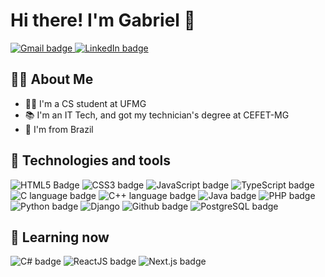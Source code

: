 # Hi there! I'm Gabriel 👋

<a href="mailto:coelho.gabrielcs@gmail.com" target="_blank">
    <img src="https://img.shields.io/badge/-coelho.gabrielcs@gmail.com-D14836?style=flat-square&logo=gmail&logoColor=white" alt="Gmail badge">
</a>
<a href="http://linkedin.com/in/coelhogabrielcs" target="_blank">
    <img src="https://img.shields.io/badge/-coelhogabrielcs-0077B5?style=flat-square&logo=linkedin&logoColor=white" alt="LinkedIn badge">
</a>

## 👨‍🎓 About Me

- 👨‍💻 I'm a CS student at UFMG
- 📚 I'm an IT Tech, and got my technician's degree at CEFET-MG
- 🏡 I'm from Brazil

## 🚀 Technologies and tools

![HTML5 Badge](https://img.shields.io/badge/HTML5-E34F26?style=for-the-badge&logo=html5&logoColor=white)
![CSS3 badge](https://img.shields.io/badge/CSS3-1572B6?style=for-the-badge&logo=css3&logoColor=white)
![JavaScript badge](https://img.shields.io/badge/JavaScript-F7DF1E?style=for-the-badge&logo=javascript&logoColor=black)
![TypeScript badge](https://img.shields.io/badge/TypeScript-007ACC?style=for-the-badge&logo=typescript&logoColor=white)
![C language badge](https://img.shields.io/badge/C-00599C?style=for-the-badge&logo=c&logoColor=white)
![C++ language badge](https://img.shields.io/badge/C%2B%2B-00599C?style=for-the-badge&logo=c%2B%2B&logoColor=white)
![Java badge](https://img.shields.io/badge/Java-ED8B00?style=for-the-badge&logo=java&logoColor=white)
![PHP badge](https://img.shields.io/badge/PHP-777BB4?style=for-the-badge&logo=php&logoColor=white)
![Python badge](https://img.shields.io/badge/Python-3776AB?style=for-the-badge&logo=python&logoColor=white)
![Django](https://img.shields.io/badge/django-%23092E20.svg?style=for-the-badge&logo=django&logoColor=white)
![Github badge](https://img.shields.io/badge/Github-181717?style=for-the-badge&logo=github&logoColor=white)
![PostgreSQL badge](https://img.shields.io/badge/Postgres-316192?style=for-the-badge&logo=postgresql&logoColor=white)

## 📖 Learning now
![C# badge](https://img.shields.io/badge/C%23-239120?style=for-the-badge&logo=c-sharp&logoColor=white)
![ReactJS badge](https://img.shields.io/badge/React-61DAFB?style=for-the-badge&logo=react&logoColor=black)
![Next.js badge](https://img.shields.io/badge/Next.js-000000?style=for-the-badge&logo=next.js&logoColor=white)

